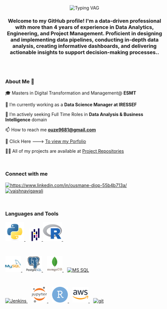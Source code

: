 
<div align="center">
  <img src="https://readme-typing-svg.demolab.com?font=Fira+Code&weight=500&size=24&duration=3000&pause=1000&center=true&vCenter=true&width=500&lines=Hi👋,+I'm+OUSMANE" alt="Typing VAG">
</div>

<h3 align="center">Welcome to my GitHub profile! I'm a data-driven professional with more than 4 years of experience in Data Analytics, Engineering, and Project Management. Proficient in designing and implementing data pipelines, conducting in-depth data analysis, creating informative dashboards, and delivering actionable insights to support decision-making processes.. </h3>

<br><br>

<!--<img align="right" alt="Coding" width="400" src="https://cdnb.artstation.com/p/assets/images/images/028/991/999/original/anna-havrylyukh-.gif?1596125112">-->

<h3>About Me 🚀</h3>

🎓 Masters in Digital Transformation and Management@ **ESMT**

🔭 I’m currently working as a **Data Science Manager at IRESSEF**

 
🌱 I’m actively seeking Full Time Roles in **Data Analysis & Business Intelligence** domain
 
📫 How to reach me **ouze9681@gmail.com**

📄 Click Here ---> [To view my Porfolio](https://vaishnavi-gawali.github.io/portfolio/)

👨‍💻 All of my projects are available at [Project Repositories](#)




<br/>

<h3 align="left">Connect with me</h3>
<p align="left">
<a href="https://www.linkedin.com/in/ousmane-diop-55b4b713a/" target="blank"><img align="center" src="https://raw.githubusercontent.com/rahuldkjain/github-profile-readme-generator/master/src/images/icons/Social/linked-in-alt.svg" alt="https://www.linkedin.com/in/ousmane-diop-55b4b713a/" height="30" width="40" /></a>
<a href="https://public.tableau.com/app/profile/vaishnavi.avinash.gawali1808/vizzes" target="blank"><img align="center" src="https://cloud.githubusercontent.com/assets/1724406/14420001/cfc72600-ffc9-11e5-8743-9b94ce8af254.png" alt="vaishnavigawali" height="30" width="40" /></a>

</p>

<br/>

<h3 align="left">Languages and Tools</h3>

<p align="left">
  <a href="https://www.python.org" target="_blank" rel="noreferrer"> <img src="https://raw.githubusercontent.com/devicons/devicon/master/icons/python/python-original.svg" alt="Python" height="60"/> </a> &nbsp;&nbsp;
  <a href="https://pandas.pydata.org/" target="_blank" rel="noreferrer"> <img src="https://raw.githubusercontent.com/devicons/devicon/2ae2a900d2f041da66e950e4d48052658d850630/icons/pandas/pandas-original.svg" alt="pandas" width="40" height="40"/> </a> 
  <a href="https://www.r-project.org/" target="_blank" rel="noreferrer"> <img src="https://raw.githubusercontent.com/devicons/devicon/master/icons/r/r-original.svg" alt="R" height="60"/> </a> &nbsp;&nbsp;

</p>

<br/>
<p align="left">

  <a href="https://www.mysql.com" target="_blank" rel="noreferrer"> <img src="https://raw.githubusercontent.com/devicons/devicon/master/icons/mysql/mysql-original-wordmark.svg" alt="MySQL" height="50"/> </a> &nbsp;&nbsp;
  <a href="https://www.postgresql.org" target="_blank" rel="noreferrer"> <img src="https://raw.githubusercontent.com/devicons/devicon/master/icons/postgresql/postgresql-original-wordmark.svg" alt="PostgreSQL" height="50"/> </a> &nbsp;&nbsp;
  <a href="https://www.mongodb.com" target="_blank" rel="noreferrer"> <img src="https://raw.githubusercontent.com/devicons/devicon/master/icons/mongodb/mongodb-original-wordmark.svg" alt="MongoDB" height="50"/> </a> &nbsp;&nbsp;
  <a href="https://www.microsoft.com/en-us/sql-server" target="_blank" rel="noreferrer"> <img src="https://www.svgrepo.com/show/303229/microsoft-sql-server-logo.svg" alt="MS SQL" height="50"/> </a>
</p>

<br/>
<p align="left">
  <a href="https://www.jenkins.io" target="_blank" rel="noreferrer"> <img src="https://www.vectorlogo.zone/logos/jenkins/jenkins-icon.svg" alt="Jenkins" height="50"/> </a> &nbsp;&nbsp;
  <a href="https://jupyter.org/" target="_blank" rel="noreferrer"> <img src="https://raw.githubusercontent.com/devicons/devicon/master/icons/jupyter/jupyter-original-wordmark.svg" alt="Jupyter Notebook" height="50"/> </a> &nbsp;&nbsp;
  <a href="https://www.rstudio.com/" target="_blank" rel="noreferrer"> <img src="https://raw.githubusercontent.com/devicons/devicon/master/icons/rstudio/rstudio-original.svg" alt="RStudio" height="50"/> </a> &nbsp;&nbsp;
  <a href="https://aws.amazon.com" target="_blank" rel="noreferrer"> <img src="https://raw.githubusercontent.com/devicons/devicon/master/icons/amazonwebservices/amazonwebservices-original-wordmark.svg" alt="AWS" height="50"/> </a> &nbsp;&nbsp;
<a href="https://git-scm.com/" target="_blank" rel="noreferrer"> <img src="https://www.vectorlogo.zone/logos/git-scm/git-scm-icon.svg" alt="git" width="40" height="40"/> </a>  
</p>

<br/>
<br/>

<!--<p><img align="center" src="https://github-readme-streak-stats.herokuapp.com/?user=vaishnavi-gawali&&theme=tokyonight" alt="vaishnavi-gawali" /></p> -->


